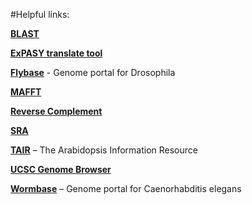 #Helpful links:

**[BLAST](https://blast.ncbi.nlm.nih.gov/)**

**[ExPASY translate tool](https://web.expasy.org/translate/)**

**[Flybase](https://flybase.org/)** - Genome portal for Drosophila

**[MAFFT](https://mafft.cbrc.jp/alignment/software/)**

**[Reverse Complement](https://www.bioinformatics.org/sms/rev_comp.html)**

**[SRA](https://www.ncbi.nlm.nih.gov/sra)**

**[TAIR](https://arabidopsis.org/)** – The Arabidopsis Information Resource

**[UCSC Genome Browser](https://genome.ucsc.edu/cgi-bin/hgGateway)**

**[Wormbase](https://wormbase.org)** – Genome portal for Caenorhabditis elegans

